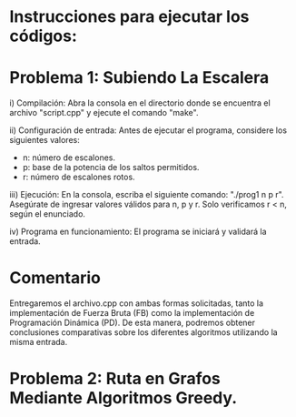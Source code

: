 # Instrucciones para ejecutar los códigos:

# Problema 1: Subiendo La Escalera

i) Compilación: Abra la consola en el directorio donde se encuentra el archivo "script.cpp" y ejecute el comando "make".

ii) Configuración de entrada: Antes de ejecutar el programa, considere los siguientes valores: 
   - n: número de escalones.
   - p: base de la potencia de los saltos permitidos.
   - r: número de escalones rotos.

iii) Ejecución: En la consola, escriba el siguiente comando: "./prog1 n p r". 
   Asegúrate de ingresar valores válidos para n, p y r. Solo verificamos r < n, según el enunciado.

iv) Programa en funcionamiento: El programa se iniciará y validará la entrada.

# Comentario   
Entregaremos el archivo.cpp con ambas formas solicitadas, tanto la implementación de Fuerza Bruta (FB) como la implementación de Programación Dinámica (PD). De esta manera, podremos obtener conclusiones comparativas sobre los diferentes algoritmos utilizando la misma entrada.  

# Problema 2: Ruta en Grafos Mediante Algoritmos Greedy.  
